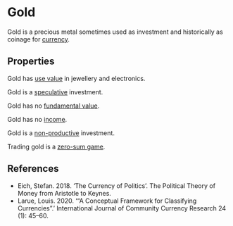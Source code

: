 # Gold
Gold is a precious metal sometimes used as investment and historically as coinage for [currency](currency.md).

## Properties

Gold has [use value](use-value.md) in jewellery and electronics.

Gold is a [speculative](speculation.md) investment. 

Gold has no [fundamental value](fundamental-value.md).

Gold has no [income](income-cashflows.md).

Gold is a [non-productive](productive-asset.md) investment.

Trading gold is a [zero-sum game](zero-sum-game.md).

## References
* Eich, Stefan. 2018. ‘The Currency of Politics’. The Political Theory of Money from Aristotle to Keynes.
* Larue, Louis. 2020. ‘“A Conceptual Framework for Classifying Currencies”.’ International Journal of Community Currency Research 24 (1): 45–60.